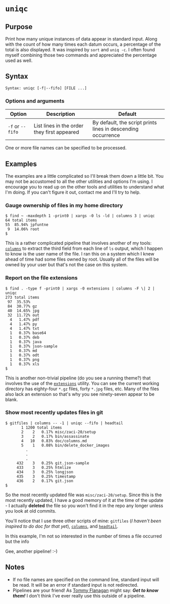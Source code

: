 # `uniqc`

## Purpose
Print how many unique instances of data appear in standard input.  Along with the count of how many times each datum occurs, a percentage of the total is also displayed.  It was inspired by `sort` and `uniq -c`.  I often found myself combining those two commands and appreciated the percentage used as well.

## Syntax
```
Syntax: uniqc [-f|--fifo] [FILE ...]
```

### Options and arguments

| Option | Description | Default |
| ------ | ----------- | ------- |
| `-f` or `--fifo` | List lines in the order they first appeared | By default, the script prints lines in descending occurrence |

One or more file names can be specified to be processed.

## Examples

The examples are a little complicated so I'll break them down a little bit.  You may not be accustomed to all the other utilities and options I'm using.  I encourage you to read up on the other tools and utilities to understand what I'm doing.  If you can't figure it out, contact me and I'll try to help.

### Gauge ownership of files in my home directory

```
$ find ~ -maxdepth 1 -print0 | xargs -0 ls -ld | columns 3 | uniqc
64 total items
55  85.94% jpfuntne
 9  14.06% root
$
```
This is a rather complicated pipeline that involves another of my tools: <a href="columns.md">`columns`</a> to extract the third field from each line of `ls` output, which I happen to know is the user name of the file.  I ran this on a system which I knew ahead of time had some files owned by root.  Usually all of the files will be owned by your user but that's not the case on this system.

### Report on the file extensions

```
$ find . -type f -print0 | xargs -0 extensions | columns -F \| 2 | uniqc
273 total items
 97  35.53%
 84  30.77% gz
 40  14.65% jpg
 32  11.72% out
  4   1.47% pdf
  4   1.47% py
  4   1.47% txt
  1   0.37% base64
  1   0.37% deb
  1   0.37% java
  1   0.37% json-sample
  1   0.37% md
  1   0.37% odt
  1   0.37% png
  1   0.37% xls
$
```
This is another non-trivial pipeline (do you see a running theme?) that involves the use of the <a href="extensions.md">`extensions`</a> utility.  You can see the current working directory has eighty-four `*.gz` files, forty `*.jpg` files, etc.  Many of the files also lack an extension so that's why you see ninety-seven appear to be blank.

### Show most recently updates files in git

```
$ gitfiles | columns -- -1 | uniqc --fifo | headtail
       1 1200 total items
       2    2   0.17% misc/zaci-20/setup
       3    2   0.17% bin/assassinate
       4   10   0.83% doc/columns.md
       5    1   0.08% bin/delete_docker_images
         .
         .
         .
     432    3   0.25% git.json-sample
     433    3   0.25% htmlize
     434    3   0.25% longjson
     435    3   0.25% timestamp
     436    2   0.17% git.json
$
```

So the most recently updated file was `misc/zaci-20/setup`.  Since this is the most recently updated, I have a good memory of it at the time of the update - I actually **deleted** the file so you won't find it in the repo any longer unless you look at old commits.

You'll notice that I use three other scripts of mine: `gitfiles` (_I haven't been inspired to do doc for that yet_), [`columns`](columns.md), and [`headtail`](headtail.md).

In this example, I'm not so interested in the number of times a file occurred but the info

Gee, another pipeline! :-)

## Notes

- If no file names are specified on the command line, standard input will be read.  It will be an error if standard input is not redirected.
- Pipelines are your friend!  As [Tommy Flanagan](https://www.wikiwand.com/en/Recurring_Saturday_Night_Live_characters_and_sketches_introduced_1985%E2%80%931986#/Tommy_Flanagan,_the_Pathological_Liar) might say: **_Get to know them!_** I don't think I've ever really use this outside of a pipeline.
